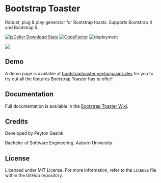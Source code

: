 # Bootstrap Toaster
Robust, plug &amp; play generator for Bootstrap toasts. Supports Bootstrap 4 and Bootstrap 5.

[![jsDelivr Download Stats](https://data.jsdelivr.com/v1/package/npm/bootstrap-toaster/badge?style=rounded)](https://www.jsdelivr.com/package/npm/bootstrap-toaster)
[![CodeFactor](https://www.codefactor.io/repository/github/peytonrg/bootstraptoaster/badge)](https://www.codefactor.io/repository/github/peytonrg/bootstraptoaster)
![deployment](https://github.com/PeytonRG/BootstrapToaster/workflows/deployment/badge.svg)

<a href="https://www.buymeacoffee.com/peytongasink"><img src="https://img.buymeacoffee.com/button-api/?text=Buy me a coffee&emoji=&slug=peytongasink&button_colour=5F7FFF&font_colour=ffffff&font_family=Cookie&outline_colour=000000&coffee_colour=FFDD00"></a>

## Demo
A demo page is available at [bootstraptoaster.peytongasink.dev](https://bootstraptoaster.peytongasink.dev) for you to try out all the features Bootstrap Toaster has to offer!

## Documentation
Full documentation is available in the [Bootstrap Toaster Wiki](https://github.com/PeytonRG/BootstrapToaster/wiki).

## Credits
Developed by Peyton Gasink

Bachelor of Software Engineering, Auburn University

## License
Licensed under MIT License. For more information, refer to the `LICENSE` file within the GitHub repository.
